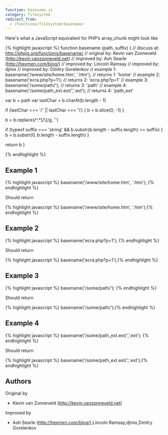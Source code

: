 ```yaml
---
function: basename.js
category: filesystem
redirect_from:
  - /functions/filesystem/basename/
---
```


<!-- WARNING! This file is auto generated by `npm run web:inject`, do not edit by hand -->

Here's what a JavaScript equivalent for PHP’s array_chunk might look like

{% highlight javascript %}
function basename (path, suffix) {
  //  discuss at: http://phpjs.org/functions/basename/
  // original by: Kevin van Zonneveld (http://kevin.vanzonneveld.net)
  // improved by: Ash Searle (http://hexmen.com/blog/)
  // improved by: Lincoln Ramsay
  // improved by: djmix
  // improved by: Dmitry Gorelenkov
  //   example 1: basename('/www/site/home.htm', '.htm');
  //   returns 1: 'home'
  //   example 2: basename('ecra.php?p=1');
  //   returns 2: 'ecra.php?p=1'
  //   example 3: basename('/some/path/');
  //   returns 3: 'path'
  //   example 4: basename('/some/path_ext.ext/','.ext');
  //   returns 4: 'path_ext'

  var b = path
  var lastChar = b.charAt(b.length - 1)

  if (lastChar === '/' || lastChar === '\\') {
    b = b.slice(0, -1)
  }

  b = b.replace(/^.*[\/\\]/g, '')

  if (typeof suffix === 'string' && b.substr(b.length - suffix.length) == suffix) {
    b = b.substr(0, b.length - suffix.length)
  }

  return b
}

{% endhighlight %}

## Example 1

{% highlight javascript %}
basename('/www/site/home.htm', '.htm');
{% endhighlight %}

Should return

{% highlight javascript %}
basename('/www/site/home.htm', '.htm');{% endhighlight %}

## Example 2

{% highlight javascript %}
basename('ecra.php?p=1');
{% endhighlight %}

Should return

{% highlight javascript %}
basename('ecra.php?p=1');{% endhighlight %}

## Example 3

{% highlight javascript %}
basename('/some/path/');
{% endhighlight %}

Should return

{% highlight javascript %}
basename('/some/path/');{% endhighlight %}

## Example 4

{% highlight javascript %}
basename('/some/path_ext.ext/','.ext');
{% endhighlight %}

Should return

{% highlight javascript %}
basename('/some/path_ext.ext/','.ext');{% endhighlight %}


## Authors


Original by

- Kevin van Zonneveld (http://kevin.vanzonneveld.net)


Improved by

- Ash Searle (http://hexmen.com/blog/),Lincoln Ramsay,djmix,Dmitry Gorelenkov

